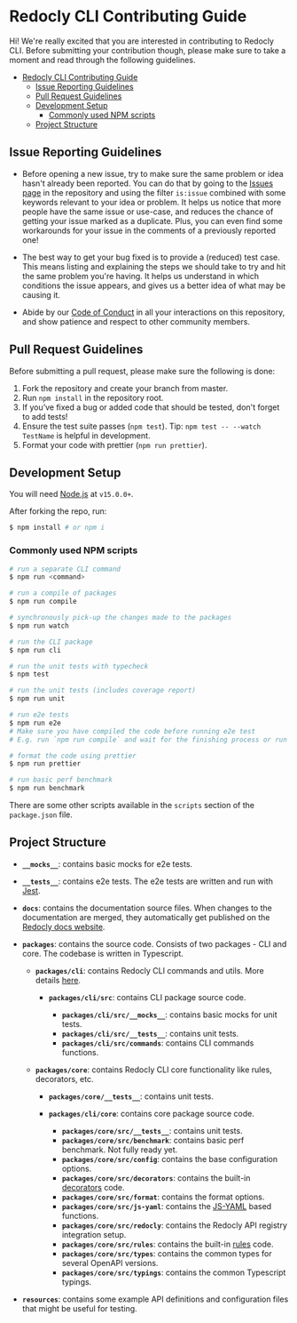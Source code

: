 # Redocly CLI Contributing Guide

Hi! We're really excited that you are interested in contributing to Redocly CLI. Before submitting your contribution though, please make sure to take a moment and read through the following guidelines.

- [Redocly CLI Contributing Guide](#redocly-cli-contributing-guide)
  - [Issue Reporting Guidelines](#issue-reporting-guidelines)
  - [Pull Request Guidelines](#pull-request-guidelines)
  - [Development Setup](#development-setup)
    - [Commonly used NPM scripts](#commonly-used-npm-scripts)
  - [Project Structure](#project-structure)

## Issue Reporting Guidelines

- Before opening a new issue, try to make sure the same problem or idea hasn't already been reported. You can do that by going to the [Issues page](https://github.com/Redocly/redocly-cli/issues) in the repository and using the filter `is:issue` combined with some keywords relevant to your idea or problem. It helps us notice that more people have the same issue or use-case, and reduces the chance of getting your issue marked as a duplicate. Plus, you can even find some workarounds for your issue in the comments of a previously reported one!

- The best way to get your bug fixed is to provide a (reduced) test case. This means listing and explaining the steps we should take to try and hit the same problem you're having. It helps us understand in which conditions the issue appears, and gives us a better idea of what may be causing it.

- Abide by our [Code of Conduct](https://redoc.ly/code-of-conduct/) in all your interactions on this repository, and show patience and respect to other community members.

## Pull Request Guidelines
Before submitting a pull request, please make sure the following is done:

1. Fork the repository and create your branch from master.
2. Run `npm install` in the repository root.
3. If you’ve fixed a bug or added code that should be tested, don't forget to add tests!
4. Ensure the test suite passes (`npm test`). Tip: `npm test -- --watch TestName` is helpful in development.
5. Format your code with prettier (`npm run prettier`).

## Development Setup

You will need [Node.js](http://nodejs.org) at `v15.0.0+`.

After forking the repo, run:

```bash
$ npm install # or npm i
```

### Commonly used NPM scripts

``` bash
# run a separate CLI command
$ npm run <command>

# run a compile of packages
$ npm run compile

# synchronously pick-up the changes made to the packages
$ npm run watch

# run the CLI package
$ npm run cli

# run the unit tests with typecheck
$ npm test

# run the unit tests (includes coverage report)
$ npm run unit

# run e2e tests
$ npm run e2e
# Make sure you have compiled the code before running e2e test
# E.g. run `npm run compile` and wait for the finishing process or run `npm run watch`.

# format the code using prettier
$ npm run prettier

# run basic perf benchmark
$ npm run benchmark
```

There are some other scripts available in the `scripts` section of the `package.json` file.

## Project Structure

- **`__mocks__`**: contains basic mocks for e2e tests.

- **`__tests__`**: contains e2e tests. The e2e tests are written and run with [Jest](https://jestjs.io/).

- **`docs`**: contains the documentation source files. When changes to the documentation are merged, they automatically get published on the [Redocly docs website](https://redoc.ly/docs/cli/).

- **`packages`**: contains the source code. Сonsists of two packages - CLI and core. The codebase is written in Typescript.

  - **`packages/cli`**: contains Redocly CLI commands and utils. More details [here](../packages/cli/README.md).

    - **`packages/cli/src`**: contains CLI package source code.

      - **`packages/cli/src/__mocks__`**: contains basic mocks for unit tests.
      - **`packages/cli/src/__tests__`**: contains unit tests.
      - **`packages/cli/src/commands`**: contains CLI commands functions.

  - **`packages/core`**: contains Redocly CLI core functionality like rules, decorators, etc.

    - **`packages/core/__tests__`**: contains unit tests.
    - **`packages/cli/core`**: contains core package source code.

      - **`packages/core/src/__tests__`**: contains unit tests.
      - **`packages/core/src/benchmark`**: contains basic perf benchmark. Not fully ready yet.
      - **`packages/core/src/config`**: contains the base configuration options.
      - **`packages/core/src/decorators`**: contains the built-in [decorators](../docs/resources/built-in-decorators.md) code.
      - **`packages/core/src/format`**: contains the format options.
      - **`packages/core/src/js-yaml`**: contains the [JS-YAML](https://www.npmjs.com/package/js-yaml) based functions.
      - **`packages/core/src/redocly`**: contains the Redocly API registry integration setup.
      - **`packages/core/src/rules`**: contains the built-in [rules](../docs/resources/built-in-rules.md) code.
      - **`packages/core/src/types`**: contains the common types for several OpenAPI versions.
      - **`packages/core/src/typings`**: contains the common Typescript typings.

- **`resources`**: contains some example API definitions and configuration files that might be useful for testing.
